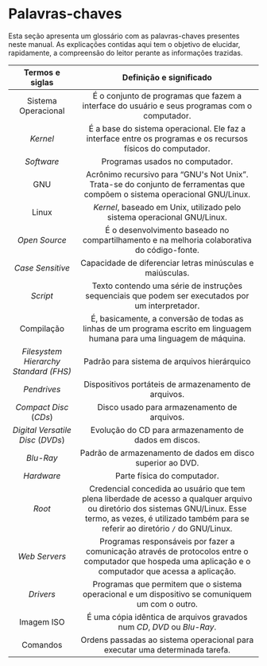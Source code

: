 # Palavras-chaves

Esta seção apresenta um glossário com as palavras-chaves presentes neste manual. As explicações contidas aqui tem o objetivo de elucidar, rapidamente, a compreensão do leitor perante as informações trazidas.

|**Termos e siglas**|**Definição e significado**|
|:--:|:--:|
|Sistema Operacional|É o conjunto de programas que fazem a interface do usuário e seus programas com o computador.|
|*Kernel*|É a base do sistema operacional. Ele faz a interface entre os programas e os recursos físicos do computador.|
|*Software*|Programas usados no computador.|
|GNU|Acrônimo recursivo para “GNU's Not Unix”. Trata-se do conjunto de ferramentas que compõem o sistema operacional GNU/Linux.|
|Linux|*Kernel*, baseado em Unix, utilizado pelo sistema operacional GNU/Linux.|
|*Open Source*|É o desenvolvimento baseado no compartilhamento e na melhoria colaborativa do código-fonte.|
|*Case Sensitive*|Capacidade de diferenciar letras minúsculas e maiúsculas.|
|*Script*|Texto contendo uma série de instruções sequenciais que podem ser executados por um interpretador.|
|Compilação|É, basicamente, a conversão de todas as linhas de um programa escrito em linguagem humana para uma linguagem de máquina.|
|*Filesystem Hierarchy Standard (FHS)*|Padrão para sistema de arquivos hierárquico|
|*Pendrives*|Dispositivos portáteis de armazenamento de arquivos.|
|*Compact Disc* (*CDs*)|Disco usado para armazenamento de arquivos.|
|*Digital Versatile Disc* (*DVDs*)|Evolução do CD para armazenamento de dados em discos.|
|*Blu-Ray*|Padrão de armazenamento de dados em disco superior ao DVD.|
|*Hardware*|Parte física do computador.|
|*Root*|Credencial concedida ao usuário que tem plena liberdade de acesso a qualquer arquivo ou diretório dos sistemas GNU/Linux. Esse termo, as vezes, é utilizado também para se referir ao diretório `/` do GNU/Linux.|
|*Web Servers*|Programas responsáveis por fazer a comunicação através de protocolos entre o computador que hospeda uma aplicação e o computador que acessa a aplicação.|
|*Drivers*|Programas que permitem que o sistema operacional e um dispositivo se comuniquem um com o outro.|
|Imagem ISO|É uma cópia idêntica de arquivos gravados num *CD*, *DVD* ou *Blu-Ray*.|
|Comandos|Ordens passadas ao sistema operacional para executar uma determinada tarefa.|